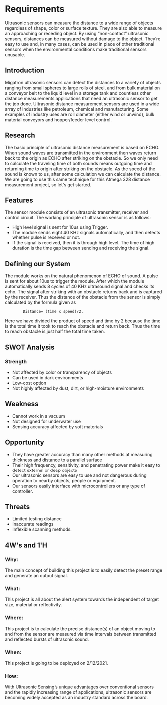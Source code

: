# Requirements

Ultrasonic sensors can measure the distance to a wide range of objects regardless of shape, color or surface texture. They are also able to measure an approaching or receding object. By using “non-contact” ultrasonic sensors, distances can be measured without damage to the object. They’re easy to use and, in many cases, can be used in place of other traditional sensors when the environmental conditions make traditional sensors unusable.

## Introduction
Migatron ultrasonic sensors can detect the distances to a variety of objects ranging from small spheres to large rolls of steel, and from bulk material on a conveyor belt to the liquid level in a storage tank and countless other distance measurements applications that need an ultrasonic sensor to get the job done. Ultrasonic distance measurement sensors are used in a wide array of industries like petroleum, chemical and manufacturing. Some examples of industry uses are roll diameter (either wind or unwind), bulk material conveyors and hopper/feeder level control.
## Research
The basic principle of ultrasonic distance measurement is based on ECHO. When sound waves are transmitted in the environment then waves return back to the origin as ECHO after striking on the obstacle. So we only need to calculate the traveling time of both sounds means outgoing time and returning time to origin after striking on the obstacle. As the speed of the sound is known to us, after some calculation we can calculate the distance. We are going to use this same technique for this Atmega 328 distance measurement project, so let's get started.  

## Features
The sensor module consists of an ultrasonic transmitter, receiver and control circuit. The working principle of ultrasonic sensor is as follows:

   * High level signal is sent for 10us using Trigger.
   * The module sends eight 40 KHz signals automatically, and then detects whether pulse is received or not.
   * If the signal is received, then it is through high level. The time of high duration is the time gap between sending and receiving the signal.
## Defining our System
The module works on the natural phenomenon of ECHO of sound. A pulse is sent for about 10us to trigger the module. After which the module automatically sends 8 cycles of 40 KHz ultrasound signal and checks its echo. The signal after striking with an obstacle returns back and is captured by the receiver. Thus the distance of the obstacle from the sensor is simply calculated by the formula given as

            Distance= (time x speed)/2.

Here we have divided the product of speed and time by 2 because the time is the total time it took to reach the obstacle and return back. Thus the time to reach obstacle is just half the total time taken.
## SWOT Analysis
### Strength
* Not affected by color or transparency of objects
* Can be used in dark environments
* Low-cost option
* Not highly affected by dust, dirt, or high-moisture environments
## Weakness
* Cannot work in a vacuum
* Not designed for underwater use
* Sensing accuracy affected by soft materials

## Opportunity
* They have greater accuracy than many other methods at measuring thickness and distance to a parallel surface
* Their high frequency, sensitivity, and penetrating power make it easy to detect external or deep objects
* Our ultrasonic sensors are easy to use and not dangerous during operation to nearby objects, people or equipment.
* Our sensors easily interface with microcontrollers or any type of controller.
## Threats
* Limited testing distance
* Inaccurate readings
* Inflexible scanning methods. 


## 4W's and 1'H
### Why:
The main concept of building this project is to easily detect the preset range and generate an output signal.
### What:
This project is all about the alert system towards the independent of target size, material or reflectivity.
### Where:
This project is to calculate the  precise distance(s) of an object moving to and from the sensor are measured via time intervals between transmitted and reflected bursts of ultrasonic sound. 
### When:
This project is going to be deployed on 2/12/2021.
### How:
With Ultrasonic Sensing’s unique advantages over conventional sensors and the rapidly increasing range of applications, ultrasonic sensors are becoming widely accepted as an industry standard across the board.

